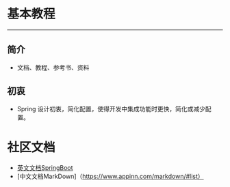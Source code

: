 #  基本教程

------
##  简介
- 文档、教程、参考书、资料
## 初衷
- Spring 设计初衷，简化配置，使得开发中集成功能时更快，简化或减少配置。
#  社区文档
-  [英文文档SpringBoot](http://projects.spring.io/spring-boot/)
-  [中文文档MarkDown]（https://www.appinn.com/markdown/#list）

